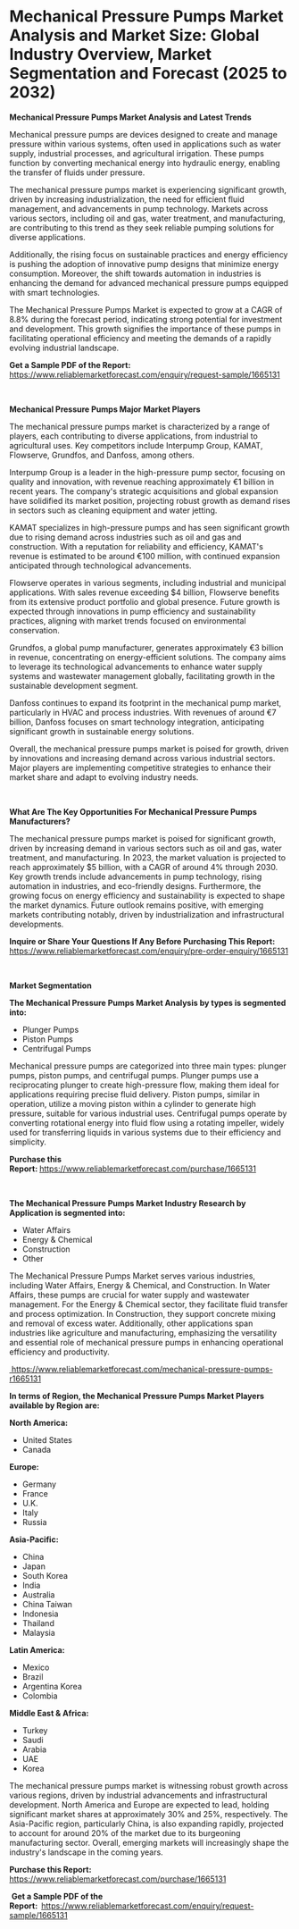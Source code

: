 <p><h1>Mechanical Pressure Pumps Market Analysis and Market Size: Global Industry Overview, Market Segmentation and Forecast (2025 to 2032)</h1></p><p><strong>Mechanical Pressure Pumps Market Analysis and Latest Trends</strong></p>
<p><p>Mechanical pressure pumps are devices designed to create and manage pressure within various systems, often used in applications such as water supply, industrial processes, and agricultural irrigation. These pumps function by converting mechanical energy into hydraulic energy, enabling the transfer of fluids under pressure.</p><p>The mechanical pressure pumps market is experiencing significant growth, driven by increasing industrialization, the need for efficient fluid management, and advancements in pump technology. Markets across various sectors, including oil and gas, water treatment, and manufacturing, are contributing to this trend as they seek reliable pumping solutions for diverse applications. </p><p>Additionally, the rising focus on sustainable practices and energy efficiency is pushing the adoption of innovative pump designs that minimize energy consumption. Moreover, the shift towards automation in industries is enhancing the demand for advanced mechanical pressure pumps equipped with smart technologies.</p><p>The Mechanical Pressure Pumps Market is expected to grow at a CAGR of 8.8% during the forecast period, indicating strong potential for investment and development. This growth signifies the importance of these pumps in facilitating operational efficiency and meeting the demands of a rapidly evolving industrial landscape.</p></p>
<p><strong>Get a Sample PDF of the Report:&nbsp;</strong> <a href="https://www.reliablemarketforecast.com/enquiry/request-sample/1665131?utm_campaign=3507&utm_medium=2&utm_source=Github&utm_content=ia&utm_term=18042025&utm_id=mechanical-pressure-pumps">https://www.reliablemarketforecast.com/enquiry/request-sample/1665131</a></p>
<p>&nbsp;</p>
<p><strong>Mechanical Pressure Pumps Major Market Players</strong></p>
<p><p>The mechanical pressure pumps market is characterized by a range of players, each contributing to diverse applications, from industrial to agricultural uses. Key competitors include Interpump Group, KAMAT, Flowserve, Grundfos, and Danfoss, among others.</p><p>Interpump Group is a leader in the high-pressure pump sector, focusing on quality and innovation, with revenue reaching approximately €1 billion in recent years. The company's strategic acquisitions and global expansion have solidified its market position, projecting robust growth as demand rises in sectors such as cleaning equipment and water jetting.</p><p>KAMAT specializes in high-pressure pumps and has seen significant growth due to rising demand across industries such as oil and gas and construction. With a reputation for reliability and efficiency, KAMAT's revenue is estimated to be around €100 million, with continued expansion anticipated through technological advancements.</p><p>Flowserve operates in various segments, including industrial and municipal applications. With sales revenue exceeding $4 billion, Flowserve benefits from its extensive product portfolio and global presence. Future growth is expected through innovations in pump efficiency and sustainability practices, aligning with market trends focused on environmental conservation.</p><p>Grundfos, a global pump manufacturer, generates approximately €3 billion in revenue, concentrating on energy-efficient solutions. The company aims to leverage its technological advancements to enhance water supply systems and wastewater management globally, facilitating growth in the sustainable development segment.</p><p>Danfoss continues to expand its footprint in the mechanical pump market, particularly in HVAC and process industries. With revenues of around €7 billion, Danfoss focuses on smart technology integration, anticipating significant growth in sustainable energy solutions.</p><p>Overall, the mechanical pressure pumps market is poised for growth, driven by innovations and increasing demand across various industrial sectors. Major players are implementing competitive strategies to enhance their market share and adapt to evolving industry needs.</p></p>
<p>&nbsp;</p>
<p><strong>What Are The Key Opportunities For Mechanical Pressure Pumps Manufacturers?</strong></p>
<p><p>The mechanical pressure pumps market is poised for significant growth, driven by increasing demand in various sectors such as oil and gas, water treatment, and manufacturing. In 2023, the market valuation is projected to reach approximately $5 billion, with a CAGR of around 4% through 2030. Key growth trends include advancements in pump technology, rising automation in industries, and eco-friendly designs. Furthermore, the growing focus on energy efficiency and sustainability is expected to shape the market dynamics. Future outlook remains positive, with emerging markets contributing notably, driven by industrialization and infrastructural developments.</p></p>
<p><strong>Inquire or Share Your Questions If Any Before Purchasing This Report:</strong> <a href="https://www.reliablemarketforecast.com/enquiry/pre-order-enquiry/1665131?utm_campaign=3507&utm_medium=2&utm_source=Github&utm_content=ia&utm_term=18042025&utm_id=mechanical-pressure-pumps">https://www.reliablemarketforecast.com/enquiry/pre-order-enquiry/1665131</a></p>
<p>&nbsp;</p>
<p><strong>Market Segmentation</strong></p>
<p><strong>The Mechanical Pressure Pumps Market Analysis by types is segmented into:</strong></p>
<p><ul><li>Plunger Pumps</li><li>Piston Pumps</li><li>Centrifugal Pumps</li></ul></p>
<p><p>Mechanical pressure pumps are categorized into three main types: plunger pumps, piston pumps, and centrifugal pumps. Plunger pumps use a reciprocating plunger to create high-pressure flow, making them ideal for applications requiring precise fluid delivery. Piston pumps, similar in operation, utilize a moving piston within a cylinder to generate high pressure, suitable for various industrial uses. Centrifugal pumps operate by converting rotational energy into fluid flow using a rotating impeller, widely used for transferring liquids in various systems due to their efficiency and simplicity.</p></p>
<p><strong>Purchase this Report:&nbsp;</strong><a href="https://www.reliablemarketforecast.com/purchase/1665131?utm_campaign=3507&utm_medium=2&utm_source=Github&utm_content=ia&utm_term=18042025&utm_id=mechanical-pressure-pumps">https://www.reliablemarketforecast.com/purchase/1665131</a></p>
<p>&nbsp;</p>
<p><strong>The Mechanical Pressure Pumps Market Industry Research by Application is segmented into:</strong></p>
<p><ul><li>Water Affairs</li><li>Energy & Chemical</li><li>Construction</li><li>Other</li></ul></p>
<p><p>The Mechanical Pressure Pumps Market serves various industries, including Water Affairs, Energy & Chemical, and Construction. In Water Affairs, these pumps are crucial for water supply and wastewater management. For the Energy & Chemical sector, they facilitate fluid transfer and process optimization. In Construction, they support concrete mixing and removal of excess water. Additionally, other applications span industries like agriculture and manufacturing, emphasizing the versatility and essential role of mechanical pressure pumps in enhancing operational efficiency and productivity.</p></p>
<p><a href="https://www.reliablemarketforecast.com/mechanical-pressure-pumps-r1665131?utm_campaign=3507&utm_medium=2&utm_source=Github&utm_content=ia&utm_term=18042025&utm_id=mechanical-pressure-pumps">&nbsp;https://www.reliablemarketforecast.com/mechanical-pressure-pumps-r1665131</a></p>
<p><strong>In terms of Region, the Mechanical Pressure Pumps Market Players available by Region are:</strong></p>
<p>
    <p> <strong> North America: </strong>
        <ul>
            <li>United States</li>
            <li>Canada</li>
        </ul>
        </p> 
    <p> <strong> Europe: </strong>
        <ul>
            <li>Germany</li>
            <li>France</li>
            <li>U.K.</li>
            <li>Italy</li>
            <li>Russia</li>
        </ul>
        </p> 
    <p> <strong> Asia-Pacific: </strong>
        <ul>
            <li>China</li>
            <li>Japan</li>
            <li>South Korea</li>
            <li>India</li>
            <li>Australia</li>
            <li>China Taiwan</li>
            <li>Indonesia</li>
            <li>Thailand</li>
            <li>Malaysia</li>
        </ul>
        </p> 
    <p> <strong> Latin America: </strong>
        <ul>
            <li>Mexico</li>
            <li>Brazil</li>
            <li>Argentina Korea</li>
            <li>Colombia</li>
        </ul>
        </p> 
    <p> <strong> Middle East & Africa: </strong>
        <ul>
            <li>Turkey</li>
            <li>Saudi</li>
            <li>Arabia</li>
            <li>UAE</li>
            <li>Korea</li>
        </ul>
    </p>
    </p>
<p><p>The mechanical pressure pumps market is witnessing robust growth across various regions, driven by industrial advancements and infrastructural development. North America and Europe are expected to lead, holding significant market shares at approximately 30% and 25%, respectively. The Asia-Pacific region, particularly China, is also expanding rapidly, projected to account for around 20% of the market due to its burgeoning manufacturing sector. Overall, emerging markets will increasingly shape the industry's landscape in the coming years.</p></p>
<p><strong>Purchase this Report: </strong><a href="https://www.reliablemarketforecast.com/purchase/1665131?utm_campaign=3507&utm_medium=2&utm_source=Github&utm_content=ia&utm_term=18042025&utm_id=mechanical-pressure-pumps">https://www.reliablemarketforecast.com/purchase/1665131</a></p>
<p>&nbsp;<strong>Get a Sample PDF of the Report:&nbsp;&nbsp;</strong><a href="https://www.reliablemarketforecast.com/enquiry/request-sample/1665131?utm_campaign=3507&utm_medium=2&utm_source=Github&utm_content=ia&utm_term=18042025&utm_id=mechanical-pressure-pumps">https://www.reliablemarketforecast.com/enquiry/request-sample/1665131</a></p>
<p><strong></strong></p>
<p><p></p><p></p><p></p></p>